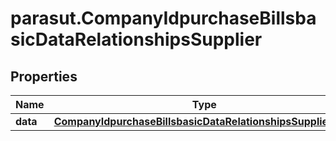 # parasut.CompanyIdpurchaseBillsbasicDataRelationshipsSupplier

## Properties
Name | Type | Description | Notes
------------ | ------------- | ------------- | -------------
**data** | [**CompanyIdpurchaseBillsbasicDataRelationshipsSupplierData**](CompanyIdpurchaseBillsbasicDataRelationshipsSupplierData.md) |  | [optional] 


